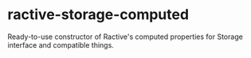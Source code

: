 # ractive-storage-computed
Ready-to-use constructor of Ractive's computed properties for Storage interface and compatible things.

